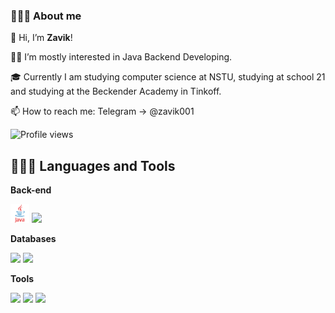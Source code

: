 ### 👨🏻‍🎓 About me <br />
👋 Hi, I’m **Zavik**!

👨‍💻 I’m mostly interested in Java Backend Developing.

🎓 Currently I am studying computer science at NSTU, studying at school 21 and studying at the Beckender Academy in Tinkoff.

📫 How to reach me: Telegram -> @zavik001

![Profile views](https://komarev.com/ghpvc/?username=zavik001&style=flat-square)
## 👨🏻‍💻 Languages and Tools <br />
**Back-end**

<code><img height="30" src="https://raw.githubusercontent.com/lilpuzeen/lilpuzeen/master/icons/java.png"></code>
<code><img height="30" src="https://img.shields.io/badge/-Spring-6DB33F?style=flat-square&logo=spring&logoColor=white"></code>

**Databases**

<code><img height="30" src="https://img.shields.io/badge/-PostgreSQL-4169E1?style=flat-square&logo=postgresql&logoColor=white"></code>
<code><img height="30" src="https://img.shields.io/badge/-MySQL-4479A1?style=flat-square&logo=mysql&logoColor=white"></code>

**Tools**

<code><img height="30" src="https://img.shields.io/badge/-Maven-C71A36?style=flat-square&logo=apache-maven&logoColor=white"></code>
<code><img height="30" src="https://img.shields.io/badge/-Docker-2496ED?style=flat-square&logo=docker&logoColor=white"></code>
<code><img height="30" src="https://img.shields.io/badge/-Git-F05032?style=flat-square&logo=git&logoColor=white"></code>
